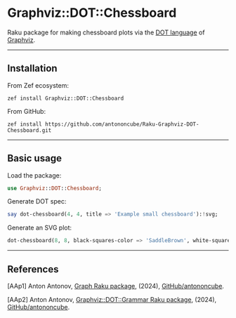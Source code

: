 # Graphviz::DOT::Chessboard

Raku package for making chessboard plots via the 
[DOT language](https://graphviz.org/doc/info/lang.html) 
of 
[Graphviz](https://graphviz.org).

----- 

## Installation

From Zef ecosystem:

```
zef install Graphviz::DOT::Chessboard
```

From GitHub:

```
zef install https://github.com/antononcube/Raku-Graphviz-DOT-Chessboard.git
```

-------

## Basic usage

Load the package:

```raku
use Graphviz::DOT::Chessboard;
```

Generate DOT spec:

```raku
say dot-chessboard(4, 4, title => 'Example small chessboard'):!svg;
```

Generate an SVG plot:

```raku
dot-chessboard(8, 8, black-squares-color => 'SaddleBrown', white-squares-color => 'Orange', size => (4,4)):svg;
```

------

## References

[AAp1] Anton Antonov,
[Graph Raku package](https://github.com/antononcube/Raku-Graph),
(2024),
[GitHub/antononcube](https://github.com/antononcube).

[AAp2] Anton Antonov,
[Graphviz::DOT::Grammar Raku package](https://github.com/antononcube/Raku-Graphviz-DOT-Grammar),
(2024),
[GitHub/antononcube](https://github.com/antononcube).